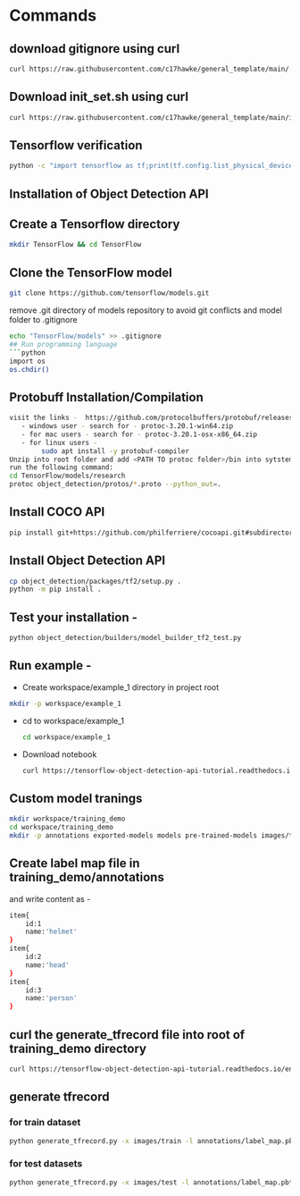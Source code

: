 # Commands 
## download gitignore using curl 
```bash
curl https://raw.githubusercontent.com/c17hawke/general_template/main/.gitignore > .gitignore
```
## Download init_set.sh using curl
```bash
curl https://raw.githubusercontent.com/c17hawke/general_template/main/init_setup.sh > init_setup.sh
```
## Tensorflow verification
```bash  
python -c "import tensorflow as tf;print(tf.config.list_physical_devices('GPU'))"
```
## Installation of Object Detection API

## Create a Tensorflow directory
```bash 
mkdir TensorFlow && cd TensorFlow
```
## Clone the TensorFlow model 
```bash 
git clone https://github.com/tensorflow/models.git
```
remove .git directory of models repository to avoid git conflicts and model folder to .gitignore 
```bash
echo "TensorFlow/models" >> .gitignore
## Run programming language
```python
import os
os.chdir()
```
## Protobuff Installation/Compilation 
```bash
visit the links -  https://github.com/protocolbuffers/protobuf/releases
   - windows user - search for - protoc-3.20.1-win64.zip
   - for mac users - search for - protoc-3.20.1-osx-x86_64.zip
   - for linux users -
        sudo apt install -y protobuf-compiler
Unzip into root folder and add <PATH TO protoc folder>/bin into sytstem environment variable
run the following command:
cd TensorFlow/models/research
protoc object_detection/protos/*.proto --python_out=.
```
## Install COCO API   
```bash 
pip install git+https://github.com/philferriere/cocoapi.git#subdirectory=PythonAPI
```
## Install Object Detection API  
```bash 
cp object_detection/packages/tf2/setup.py .
python -m pip install .
```
## Test your installation -
```bash 
python object_detection/builders/model_builder_tf2_test.py
```
## Run example -  
- Create workspace/example_1 directory in project root
```bash
mkdir -p workspace/example_1
```
- cd to workspace/example_1
  ```bash
  cd workspace/example_1
  ```
- Download notebook 
   ```bash
   curl https://tensorflow-object-detection-api-tutorial.readthedocs.io/en/2.2.0/_downloads/7f6123c070712ed53dd2521219dd011c/plot_object_detection_simple.ipynb > plot_object_detection_simple.ipynb 
   ```

## Custom model tranings 
```bash
mkdir workspace/training_demo
cd workspace/training_demo
mkdir -p annotations exported-models models pre-trained-models images/test images/train
```

## Create label map file in training_demo/annotations
and write content as -
```bash
item{
    id:1
    name:'helmet'
}
item{
    id:2
    name:'head'
}
item{
    id:3
    name:'person'
}
```
## curl the generate_tfrecord file into root of training_demo directory
```bash
curl https://tensorflow-object-detection-api-tutorial.readthedocs.io/en/latest/_downloads/da4babe668a8afb093cc7776d7e630f3/generate_tfrecord.py > generate_tfrecord.py
```
## generate tfrecord
### for train dataset
```bash
python generate_tfrecord.py -x images/train -l annotations/label_map.pbtxt -o annotations/train.record
```
### for test datasets
```bash
python generate_tfrecord.py -x images/test -l annotations/label_map.pbtxt -o annotations/test.record
```